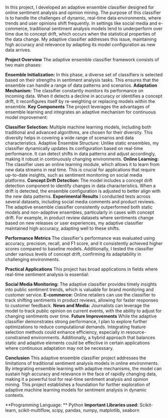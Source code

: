 In this project, I developed an adaptive ensemble classifier designed for online sentiment analysis and opinion mining. The purpose of this classifier is to handle the challenges of dynamic, real-time data environments, where trends and user opinions shift frequently. In settings like social media and e-commerce, traditional sentiment analysis models tend to underperform over time due to concept drift, which occurs when the statistical properties of the data change. My adaptive classifier addresses this issue, maintaining high accuracy and relevance by adapting its model configuration as new data arrives.

**Project Overview**
The adaptive ensemble classifier framework consists of two main phases:

**Ensemble Initialization:** In this phase, a diverse set of classifiers is selected based on their strengths in sentiment analysis tasks. This ensures that the ensemble can handle a range of data patterns and scenarios.
**Adaptation Mechanism:** The classifier constantly monitors its performance on incoming data. When it detects a decline in accuracy or identifies a concept drift, it reconfigures itself by re-weighting or replacing models within the ensemble.
**Key Components**
The project leverages the advantages of ensemble learning and integrates an adaptive mechanism for continuous model improvement:

**Classifier Selection:** Multiple machine learning models, including both traditional and advanced algorithms, are chosen for their diversity. This diversity helps in covering a wide range of scenarios and data characteristics.
Adaptive Ensemble Structure: Unlike static ensembles, my classifier dynamically updates its configuration based on real-time performance. It can detect shifts in data patterns and adjust accordingly, making it robust in continuously changing environments.
**Online Learning:** The classifier uses an online learning module, which allows it to learn from new data streams in real time. This is crucial for applications that require up-to-date insights, such as sentiment monitoring on social media platforms.
**Concept Drift Detection:** The model includes a concept drift detection component to identify changes in data characteristics. When a drift is detected, the ensemble configuration is adjusted to better align with the new data patterns.
**Experimental Results**
I conducted tests across several datasets, including social media comments and product reviews. The adaptive ensemble classifier consistently outperformed both static models and non-adaptive ensembles, particularly in cases with concept drift. For example, in product review datasets where sentiments change based on new releases or user experiences, my adaptive classifier maintained high accuracy, adapting well to these shifts.

**Performance Metrics**
The classifier's performance was evaluated using accuracy, precision, recall, and F1 score, and it consistently achieved higher scores compared to baseline models. Additionally, I tested the classifier under various levels of concept drift, confirming its adaptability in challenging environments.

**Practical Applications**
This project has broad applications in fields where real-time sentiment analysis is essential:

**Social Media Monitoring:** The adaptive classifier provides timely insights into public sentiment trends, which is valuable for brand monitoring and customer service.
**E-commerce:** Online retailers can use the classifier to track shifting sentiments in product reviews, allowing for faster responses to customer feedback.
**News and Media:** Journalists can leverage the model to track public opinion on current events, with the ability to adjust for changing sentiments over time.
**Future Improvements**
While the adaptive classifier demonstrates strong performance, I plan to explore further optimizations to reduce computational demands. Integrating feature selection methods could enhance efficiency, especially in resource-constrained environments. Additionally, a hybrid approach that balances static and adaptive elements could be effective in certain applications where continuous adaptation may not be necessary.

**Conclusion**
This adaptive ensemble classifier project addresses the limitations of traditional sentiment analysis models in online environments. By integrating ensemble learning with adaptive mechanisms, the model can sustain high accuracy and relevance in the face of rapidly changing data, making it a powerful tool for real-time sentiment analysis and opinion mining. This project establishes a foundation for further exploration of adaptive machine learning models for sentiment analysis in dynamic contexts.

**Programming Language: **
  Python
**Important Libraries used:** 
  Scikit-learn, 
  scikit-multiflow, 
  scipy, 
  pandas, 
  numpy, 
  matplotlib, 
  seaborn
